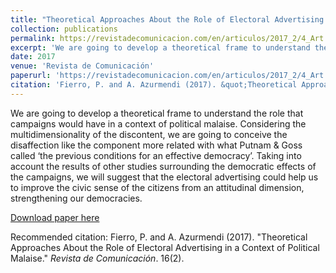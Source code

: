 ```yaml
---
title: "Theoretical Approaches About the Role of Electoral Advertising in a Context of Political Malaise"
collection: publications
permalink: https://revistadecomunicacion.com/en/articulos/2017_2/4_Art.html
excerpt: 'We are going to develop a theoretical frame to understand the role that campaigns would have in a context of political malaise. Considering the multidimensionality of the discontent, we are going to conceive the disaffection like the component more related with what Putnam & Goss called ‘the previous conditions for an effective democracy’. Taking into account the results of other studies surrounding the democratic effects of the campaigns, we will suggest that the electoral advertising could help us to improve the civic sense of the citizens from an attitudinal dimension, strengthening our democracies.'
date: 2017
venue: 'Revista de Comunicación'
paperurl: 'https://revistadecomunicacion.com/en/articulos/2017_2/4_Art.html'
citation: 'Fierro, P. and A. Azurmendi (2017). &quot;Theoretical Approaches About the Role of Electoral Advertising in a Context of Political Malaise.&quot; <i>Revista de Comunicación</i>. 16(2).'
---
```

We are going to develop a theoretical frame to understand the role that campaigns would have in a context of political malaise. Considering the multidimensionality of the discontent, we are going to conceive the disaffection like the component more related with what Putnam & Goss called ‘the previous conditions for an effective democracy’. Taking into account the results of other studies surrounding the democratic effects of the campaigns, we will suggest that the electoral advertising could help us to improve the civic sense of the citizens from an attitudinal dimension, strengthening our democracies.

[Download paper here](https://revistadecomunicacion.com/en/articulos/2017_2/4_Art.html)

Recommended citation: Fierro, P. and A. Azurmendi (2017). &quot;Theoretical Approaches About the Role of Electoral Advertising in a Context of Political Malaise.&quot; <i>Revista de Comunicación</i>. 16(2).
